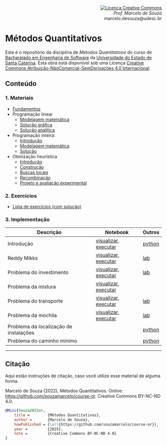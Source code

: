 <div align="right" style="text-align:right"><a rel="license" href="http://creativecommons.org/licenses/by-nc-nd/4.0/"><img alt="Licença Creative Commons" style="border-width:0" src="https://i.creativecommons.org/l/by-nc-nd/4.0/88x31.png" /></a><br><i>Prof. Marcelo de Souza</i><br>marcelo.desouza@udesc.br</div>

# Métodos Quantitativos

Este é o repositório da disciplina de *Métodos Quantitativos* do curso de [Bacharelado em Engenharia de Software](https://www.udesc.br/ceavi/engenhariadesoftware) da [Universidade do Estado de Santa Catarina](https://www.udesc.br/ceavi). Esta obra está disponível sob uma Licença <a rel="license" href="http://creativecommons.org/licenses/by-nc-nd/4.0/">Creative Commons Atribuição-NãoComercial-SemDerivações 4.0 Internacional</a>.

## Conteúdo

### 1. Materiais

+ [Fundamentos](./1-materiais/1-fundamentos.pdf)
+ Programação linear
  + [Modelagem matemática](./1-materiais/2-linear-modelagem.pdf)
  + [Solução gráfica](./1-materiais/3-linear-grafica.pdf)
  + [Solução analítica](./1-materiais/4-linear-analitica.pdf)
+ Programação inteira:
  + [Introdução](./1-materiais/5-inteira-introducao.pdf)
  + [Modelagem matemática](./1-materiais/6-inteira-modelagem.pdf)
  + [Solução](./1-materiais/7-inteira-solucao.pdf)
+ Otimização heurística
  + [Introdução](./1-materiais/8-heuristica-introducao.pdf)
  + [Construção](./1-materiais/9-heuristica-construcao.pdf)
  + [Buscas locais](./1-materiais/10-heuristica-buscas-locais.pdf)
  + [Recombinação](./1-materiais/11-heuristica-recombinacao.pdf)
  + [Projeto e avaliação experimental](./1-materiais/12-heuristica-projeto-avaliacao.pdf)

### 2. Exercícios

+ [Lista de exercícios (com solução)](./2-exercicios/lista-exercicios.pdf)

### 3. Implementação

| Descrição | Notebook | Outros |
|-----------|------------|----------|
| Introdução | [visualizar](https://nbviewer.org/github/souzamarcelo/course-or/blob/main/3-src/1-intro/intro.ipynb), [executar](https://colab.research.google.com/github/souzamarcelo/course-or/blob/main/3-src/1-intro/intro.ipynb) | [python](./3-src/1-intro/intro.py) |
| Reddy Mikks | [visualizar](https://nbviewer.org/github/souzamarcelo/course-or/blob/main/3-src/2-reddy-mikks/reddy-mikks.ipynb), [executar](https://colab.research.google.com/github/souzamarcelo/course-or/blob/main/3-src/2-reddy-mikks/reddy-mikks.ipynb) | [lab](./3-src/2-reddy-mikks/lab-reddy-mikks) |
| Problema do investimento | [visualizar](https://nbviewer.org/github/souzamarcelo/course-or/blob/main/3-src/3-investidor/investidor.ipynb), [executar](https://colab.research.google.com/github/souzamarcelo/course-or/blob/main/3-src/3-investidor/investidor.ipynb) | [lab](./3-src/3-investidor/lab-investidor) |
| Problema da mistura | [visualizar](https://nbviewer.org/github/souzamarcelo/course-or/blob/main/3-src/4-mistura/mistura.ipynb), [executar](https://colab.research.google.com/github/souzamarcelo/course-or/blob/main/3-src/4-mistura/mistura.ipynb) | |
| Problema do transporte | [visualizar](https://nbviewer.org/github/souzamarcelo/course-or/blob/main/3-src/5-transporte/transporte.ipynb), [executar](https://colab.research.google.com/github/souzamarcelo/course-or/blob/main/3-src/5-transporte/transporte.ipynb) | [lab](./3-src/5-transporte/lab-transporte) |
| Problema da mochila | [visualizar](https://nbviewer.org/github/souzamarcelo/course-or/blob/main/3-src/6-knapsack/knapsack.ipynb), [executar](https://colab.research.google.com/github/souzamarcelo/course-or/blob/main/3-src/6-knapsack/knapsack.ipynb) | [lab](./3-src/6-knapsack/lab-knapsack) |
| Problema da localização de instalações | | [python](./3-src/7-facility-location/model.py) |
| Problema do caminho mínimo |  | [python](./3-src/8-shortest-path/model.py) |


***

## Citação

Aqui estão instruções de citação, caso você utilize esse material de alguma forma.

Marcelo de Souza (2022), Métodos Quantitativos. Online: https://github.com/souzamarcelo/course-or. Creative Commons BY-NC-ND 4.0.

```bibtex
@Misc{Souza2022or,
    title =        {Métodos Quantitativos},
    author =       {Marcelo de Souza}, 
    howPublished = {\url{https://github.com/souzamarcelo/course-or}}, 
    year =         {2025},
    note =         {Creative Commons BY-NC-ND 4.0}
}
```
